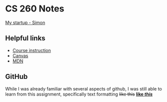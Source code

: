 # CS 260 Notes

[My startup - Simon](https://simon.cs260.click)

## Helpful links

- [Course instruction](https://github.com/webprogramming260)
- [Canvas](https://byu.instructure.com)
- [MDN](https://developer.mozilla.org)

## GitHub
While I was already familiar with several aspects of github, I was still able to learn from this assignment, specifically text formatting ~~like this~~ <ins>**like _this_**</ins>